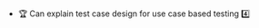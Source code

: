 * <span id="outcome-explain">:trophy: Can explain test case design for use case based testing :four:</span>
